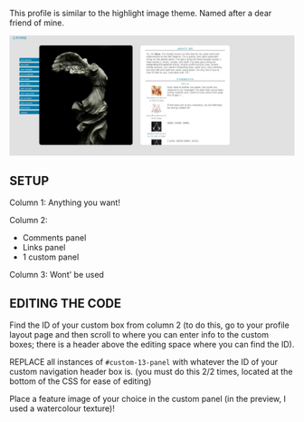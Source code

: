 This profile is similar to the highlight image theme. Named after a dear friend of mine. 

![pesh profile preview](https://raw.githubusercontent.com/50345/aywas/main/user%20profiles/pesh/683be5a8_preview.jpg)

## SETUP

Column 1:
Anything you want!

Column 2:
- Comments panel
- Links panel
- 1 custom panel

Column 3:
Wont' be used 


## EDITING THE CODE

Find the ID of your custom box from column 2 (to do this, go to your profile layout page and then scroll to where you can enter info to the custom boxes; there is a header above the editing space where you can find the ID). 


REPLACE all instances of `#custom-13-panel` with whatever the ID of your custom navigation header box is. (you must do this 2/2 times, located at the bottom of the CSS for ease of editing)

Place a feature image of your choice in the custom panel (in the preview, I used a watercolour texture)!
